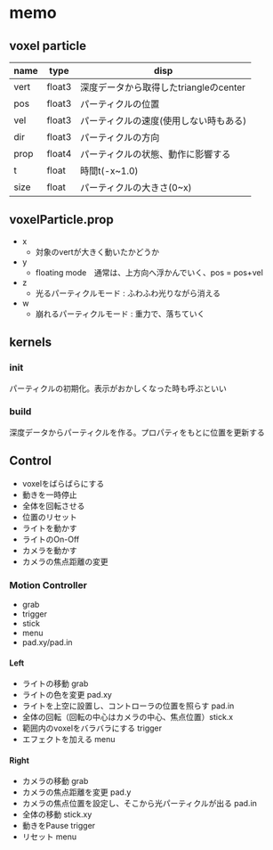# memo

## voxel particle

| name | type | disp |
| --- | --- | --- |
| vert  | float3 | 深度データから取得したtriangleのcenter |
| pos   | float3 | パーティクルの位置 |
| vel   | float3 | パーティクルの速度(使用しない時もある) |
| dir   | float3 | パーティクルの方向 |
| prop  | float4 | パーティクルの状態、動作に影響する |
| t     | float  | 時間t(-x~1.0) |
| size  | float  | パーティクルの大きさ(0~x) |

## voxelParticle.prop

- x
  - 対象のvertが大きく動いたかどうか
- y
  - floating mode　通常は、上方向へ浮かんでいく、pos = pos+vel
- z
  - 光るパーティクルモード : ふわふわ光りながら消える
- w
  - 崩れるパーティクルモード : 重力で、落ちていく

## kernels

### init

パーティクルの初期化。表示がおかしくなった時も呼ぶといい

### build

深度データからパーティクルを作る。プロパティをもとに位置を更新する

## Control

- voxelをばらばらにする
- 動きを一時停止
- 全体を回転させる
- 位置のリセット
- ライトを動かす
- ライトのOn-Off
- カメラを動かす
- カメラの焦点距離の変更

### Motion Controller

- grab
- trigger
- stick
- menu
- pad.xy/pad.in

#### Left

- ライトの移動 grab
- ライトの色を変更 pad.xy
- ライトを上空に設置し、コントローラの位置を照らす pad.in
- 全体の回転（回転の中心はカメラの中心、焦点位置）stick.x
- 範囲内のvoxelをバラバラにする trigger
- エフェクトを加える menu

#### Right

- カメラの移動 grab
- カメラの焦点距離を変更 pad.y
- カメラの焦点位置を設定し、そこから光パーティクルが出る pad.in
- 全体の移動 stick.xy
- 動きをPause trigger
- リセット menu